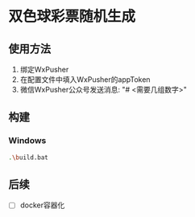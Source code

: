 # 双色球彩票随机生成

## 使用方法
1. 绑定WxPusher
2. 在配置文件中填入WxPusher的appToken
3. 微信WxPusher公众号发送消息: "#<appID> <需要几组数字>"

## 构建
### Windows
```bash
.\build.bat
```

## 后续
- [ ] docker容器化

